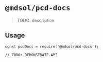# `@mdsol/pcd-docs`

> TODO: description

## Usage

```
const pcdDocs = require('@mdsol/pcd-docs');

// TODO: DEMONSTRATE API
```
